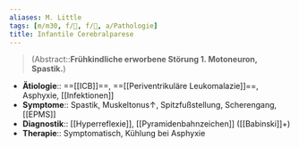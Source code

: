```yaml
---
aliases: M. Little
tags: [m/m30, f/🦄, f/🧠, a/Pathologie]
title: Infantile Cerebralparese
---
```

> (Abstract::**Frühkindliche erworbene Störung 1. Motoneuron, Spastik.**)
- **Ätiologie**:: ==[[ICB]]==, ==[[Periventrikuläre Leukomalazie]]==, Asphyxie, [[Infektionen]]
- **Symptome**:: Spastik, Muskeltonus↑, Spitzfußstellung, Scherengang, [[EPMS]]
- **Diagnostik**:: [[Hyperreflexie]], [[Pyramidenbahnzeichen]] ([[Babinski]]+)
- **Therapie**:: Symptomatisch, Kühlung bei Asphyxie